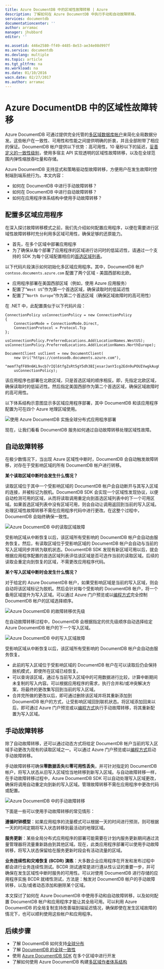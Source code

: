 ```yaml
---
title: Azure DocumentDB 中的区域性故障转移 | Azure
description: 了解如何在 Azure DocumentDB 中执行手动和自动故障转移。
services: documentdb
documentationcenter: ''
author: arramac
manager: jhubbard
editor: ''

ms.assetid: 446e2580-ff49-4485-8e53-ae34e08d997f
ms.service: documentdb
ms.devlang: multiple
ms.topic: article
ms.tgt_pltfrm: na
ms.workload: na
ms.date: 01/10/2016
wacn.date: 02/27/2017
ms.author: arramac
---
```


# Azure DocumentDB 中的区域性故障转移
Azure DocumentDB 可通过提供完全托管的[多区域数据库帐户](./documentdb-distribute-data-globally.md)来简化全局数据分发。这些帐户在一致性、可用性和性能之间提供明确的折衷，并且全部附带了相应的保证。DocumentDB 帐户提供以下优势：高可用性，10 毫秒以下的延迟，[妥善定义的一致性级别](./documentdb-consistency-levels.md)，使用多宿主 API 实现透明的区域性故障转移，以及在全球范围内弹性缩放吞吐量和存储。

Azure DocumentDB 支持显式和策略驱动型故障转移，方便用户在发生故障时控制端到端系统行为。本文内容：

- 如何在 DocumentDB 中进行手动故障转移？
- 如何在 DocumentDB 中进行自动故障转移？
- 如何在应用程序体系结构中使用手动故障转移？

## <a id="ConfigureMultiRegionApplications"></a>配置多区域应用程序
在深入探讨故障转移模式之前，我们先介绍如何配置应用程序，以便在需要进行区域性故障转移时充分利用多区域可用性，确保足够的还原能力。

- 首先，在多个区域中部署应用程序
- 为了确保从每个部署了应用程序的区域进行访问时的低延迟性，请通过一个支持的 SDK 为每个区域配置相应的[首选区域列表](https://msdn.microsoft.com/zh-cn/library/microsoft.azure.documents.client.connectionpolicy.preferredlocations.aspx#P:Microsoft.Azure.Documents.Client.ConnectionPolicy.PreferredLocations)。

以下代码片段演示如何初始化多区域应用程序。其中，DocumentDB 帐户 `contoso.documents.azure.com` 配置了两个区域 - 美国西部和北欧。

- 应用程序部署在美国西部区域（例如，使用 Azure 应用服务）
- 配置了“`West US`”作为第一个首选区域，确保读取时的低延迟性
- 配置了“`North Europe`”作为第二个首选区域（确保区域故障时的高可用性）

在 .NET 中，此配置类似于以下代码片段：

```
ConnectionPolicy usConnectionPolicy = new ConnectionPolicy 
{ 
    ConnectionMode = ConnectionMode.Direct,
    ConnectionProtocol = Protocol.Tcp
};

usConnectionPolicy.PreferredLocations.Add(LocationNames.WestUS);
usConnectionPolicy.PreferredLocations.Add(LocationNames.NorthEurope);

DocumentClient usClient = new DocumentClient(
    new Uri("https://contosodb.documents.azure.com"),
    "memf7qfF89n6KL9vcb7rIQl6tfgZsRt5gY5dh3BIjesarJanYIcg2Edn9uPOUIVwgkAugOb2zUdCR2h0PTtMrA==",
    usConnectionPolicy);
```

该应用程序也部署在北欧区域，只是首选区域的顺序相反。即，先指定北欧区域，确保读取时的低延迟性。然后指定美国西部作为第二个首选区域，确保区域故障时的高可用性。

以下体系结构示意图显示多区域应用程序部署，其中 DocumentDB 和该应用程序配置为可在四个 Azure 地理区域使用。

![使用 Azure DocumentDB 实施全球分布式应用程序部署](./media/documentdb-regional-failovers/app-deployment.png)  

现在，让我们看看 DocumentDB 服务如何通过自动故障转移处理区域性故障。

## <a id="AutomaticFailovers"></a>自动故障转移
在极少数情况下，当出现 Azure 区域性中断时，DocumentDB 会自动触发故障转移，对存在于受影响区域的所有 DocumentDB 帐户进行转移。

**某个读取区域中断时会发生什么情况？**

读取区域位于其中一个受影响区域的 DocumentDB 帐户会自动断开与其写入区域的连接，并被标记为脱机。DocumentDB SDK 会实现一个区域性发现协议，以便自动检测可用的区域，从而将读取调用重定向到首选区域列表中的下一个可用区域。如果首选区域列表中没有区域可用，则会自动让调用返回到当前的写入区域。处理区域性故障转移不需在应用程序代码中进行更改。在这整个过程中，DocumentDB 会始终确保一致性。

![Azure DocumentDB 中的读取区域故障](./media/documentdb-regional-failovers/read-region-failures.png)  

受影响区域从中断恢复以后，该区域所有受影响的 DocumentDB 帐户会自动由服务恢复。然后，有读取区域位于受影响区域的 DocumentDB 帐户会自动与当前的写入区域同步并转为联机状态。DocumentDB SDK 发现有新区域可用以后，就会根据应用程序配置的首选区域列表评估该区域是否可选作当前的读取区域。后续的读取会重定向到恢复的区域，不需更改应用程序代码。

**某个写入区域中断时会发生什么情况？**

对于给定的 Azure DocumentDB 帐户，如果受影响区域是当前的写入区域，则会自动将该区域标记为脱机。然后会针对每个受影响的 DocumentDB 帐户，将一个备用区域提升为写入区域。可以通过 Azure 门户预览或以[编程方式](https://docs.microsoft.com/rest/api/documentdbresourceprovider/databaseaccounts#DatabaseAccounts_FailoverPriorityChange)完全控制 DocumentDB 帐户的区域选择顺序。

![Azure DocumentDB 的故障转移优先级](./media/documentdb-regional-failovers/failover-priorities.png)  

在自动故障转移过程中，DocumentDB 会根据指定的优先级顺序自动选择给定 Azure DocumentDB 帐户的下一个写入区域。

![Azure DocumentDB 中的写入区域故障](./media/documentdb-regional-failovers/write-region-failures.png)  

受影响区域从中断恢复以后，该区域所有受影响的 DocumentDB 帐户会自动由服务恢复。

- 此前的写入区域位于受影响区域的 DocumentDB 帐户在可以读取后仍会保持脱机模式，即使所在区域已经恢复。
- 可以查询该区域，通过与当前写入区域中的可用数据进行比较，计算中断期间未复制的写入内容。可以根据应用程序的需求，执行合并和/或冲突解决方案，将最终的更改集写回到当前的写入区域。
- 合并完所做的更改以后，即可通过删除该区域并将其重新添加到 DocumentDB 帐户的方式，让受影响区域回到联机状态。将区域添加回来以后，即可通过 Azure 门户预览或以[编程方式](https://docs.microsoft.com/rest/api/documentdbresourceprovider/databaseaccounts#DatabaseAccounts_CreateOrUpdate)执行手动故障转移，将其重新配置为写入区域。

## <a id="ManualFailovers"></a>手动故障转移

除了自动故障转移，还可以通过动态方式将给定 DocumentDB 帐户当前的写入区域手动更改为现有的读取区域之一。可以通过 Azure 门户预览或以[编程方式](https://docs.microsoft.com/rest/api/documentdbresourceprovider/databaseaccounts#DatabaseAccounts_CreateOrUpdate)启动手动故障转移。

手动故障转移可确保**零数据丢失**和**零可用性丢失**，并可针对指定的 DocumentDB 帐户，将写入状态从旧写入区域恰当地转移到新写入区域。与自动故障转移一样，在手动故障转移过程中，Azure DocumentDB SDK 可以自动处理写入区域更改，确保将调用自动重定向到新的写入区域。管理故障转移不需在应用程序中更改代码或配置。

![Azure DocumentDB 中的手动故障转移](./media/documentdb-regional-failovers/manual-failovers.png)  

下面是一些可以使用手动故障转移的常见情形：

**遵循时钟模型**：如果应用程序的流量模式可以根据一天的时间进行预测，则可根据一天的时间定期将写入状态转移到最活动的地理区域。

**服务更新**：某些全局分布式应用程序的部署可能需要在计划内服务更新期间通过流量管理器将流量重新路由到其他区域。现在，此类应用程序部署可以使用手动故障转移，将写入状态保留给在服务更新时段会有活动流量的区域。

**业务连续性和灾难恢复 \(BCDR\) 演练**：大多数企业应用程序在开发和发布过程中都会进行业务连续性测试。BCDR 测试通常是进行遵从性认证的重要一步，并可确保在发生区域性中断时服务的可用性。可以对使用 DocumentDB 进行存储的应用程序实施 BCDR 就绪性测试，方法是：触发对 DocumentDB 帐户的手动故障转移，以及/或者动态添加和删除某个区域。

本文探讨了如何在 Azure DocumentDB 中使用手动和自动故障转移，以及如何配置 DocumentDB 帐户和应用程序才能让其全局可用。可以利用 Azure DocumentDB 的全局复制支持改善端到端延迟情况，确保即使在发生区域故障的情况下，也可以顺利使用这些帐户和应用程序。

## <a id="NextSteps"></a>后续步骤
- 了解 DocumentDB 如何支持[全球分布](./documentdb-distribute-data-globally.md)
- 了解 [DocumentDB 的全球一致性](./documentdb-consistency-levels.md)
- 使用 [Azure DocumentDB SDK](./documentdb-developing-with-multiple-regions.md) 在多个区域中进行开发
- 了解如何使用 Azure DocumentDB 构建[多区域作者体系结构](./documentdb-multi-region-writers.md)

<!---HONumber=Mooncake_0220_2017-->